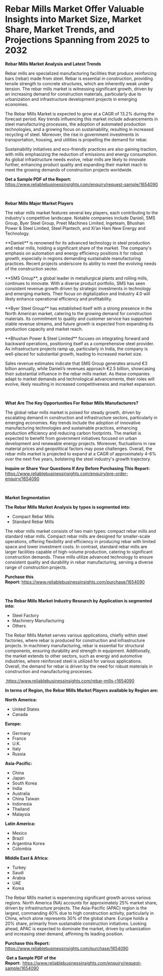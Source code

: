 <p><h1>Rebar Mills Market Offer Valuable Insights into Market Size, Market Share, Market Trends, and Projections Spanning from 2025 to 2032</h1></p><p><strong>Rebar Mills Market Analysis and Latest Trends</strong></p>
<p><p>Rebar mills are specialized manufacturing facilities that produce reinforcing bars (rebar) made from steel. Rebar is essential in construction, providing tensile strength to concrete structures, which are inherently weak under tension. The rebar mills market is witnessing significant growth, driven by an increasing demand for construction materials, particularly due to urbanization and infrastructure development projects in emerging economies. </p><p>The Rebar Mills Market is expected to grow at a CAGR of 13.2% during the forecast period. Key trends influencing this market include advancements in steel manufacturing processes, the adoption of automated production technologies, and a growing focus on sustainability, resulting in increased recycling of steel. Moreover, the rise in government investments in transportation, housing, and utilities is propelling the demand for rebar. </p><p>Sustainability initiatives and eco-friendly practices are also gaining traction, with mills emphasizing the reduction of emissions and energy consumption. As global infrastructure needs evolve, rebar mills are likely to innovate further, enhancing product quality and expanding their market reach to meet the growing demands of construction projects worldwide.</p></p>
<p><strong>Get a Sample PDF of the Report:&nbsp;</strong> <a href="https://www.reliablebusinessinsights.com/enquiry/request-sample/1654090?utm_campaign=2238&utm_medium=2&utm_source=Github&utm_content=ia&utm_term=18042025&utm_id=rebar-mills">https://www.reliablebusinessinsights.com/enquiry/request-sample/1654090</a></p>
<p>&nbsp;</p>
<p><strong>Rebar Mills Major Market Players</strong></p>
<p><p>The rebar mills market features several key players, each contributing to the industry's competitive landscape. Notable companies include Danieli, SMS Group, Byer Steel Group, Preet Machines Limited, Ingeteam, Bhushan Power & Steel Limited, Steel Plantech, and Xi’an Hani New Energy and Technology.</p><p>**Danieli** is renowned for its advanced technology in steel production and rebar mills, holding a significant share of the market. The company's emphasis on automation and energy efficiency positions it for robust growth, especially in regions demanding sustainable manufacturing practices. Recent projects underscore its ability to meet the evolving needs of the construction sector.</p><p>**SMS Group**, a global leader in metallurgical plants and rolling mills, continues to innovate. With a diverse product portfolio, SMS has seen consistent revenue growth driven by strategic investments in technology and emerging markets. Their focus on digitalization and Industry 4.0 will likely enhance operational efficiency and profitability.</p><p>**Byer Steel Group** has established itself with a strong presence in the North American market, catering to the growing demand for construction materials. Its commitment to quality and customer service has supported stable revenue streams, and future growth is expected from expanding its production capacity and market reach.</p><p>**Bhushan Power & Steel Limited** focuses on integrating forward and backward operations, positioning itself as a comprehensive steel provider. As infrastructure projects ramp up, particularly in India, the company is well-placed for substantial growth, leading to increased market size.</p><p>Sales revenue estimates indicate that SMS Group generates around €3 billion annually, while Danieli’s revenues approach €2.5 billion, showcasing their substantial influence in the rebar mills market. As these companies adapt to market demands and technological advancements, their roles will evolve, likely resulting in increased competitiveness and market expansion.</p></p>
<p>&nbsp;</p>
<p><strong>What Are The Key Opportunities For Rebar Mills Manufacturers?</strong></p>
<p><p>The global rebar mills market is poised for steady growth, driven by escalating demand in construction and infrastructure sectors, particularly in emerging economies. Key trends include the adoption of innovative manufacturing technologies and sustainable practices, enhancing production efficiency and reducing carbon footprints. The market is expected to benefit from government initiatives focused on urban development and renewable energy projects. Moreover, fluctuations in raw material prices and geopolitical factors may pose challenges. Overall, the rebar mills market is projected to expand at a CAGR of approximately 4-6% over the next five years, bolstering the steel industry's growth trajectory.</p></p>
<p><strong>Inquire or Share Your Questions If Any Before Purchasing This Report:</strong> <a href="https://www.reliablebusinessinsights.com/enquiry/pre-order-enquiry/1654090?utm_campaign=2238&utm_medium=2&utm_source=Github&utm_content=ia&utm_term=18042025&utm_id=rebar-mills">https://www.reliablebusinessinsights.com/enquiry/pre-order-enquiry/1654090</a></p>
<p>&nbsp;</p>
<p><strong>Market Segmentation</strong></p>
<p><strong>The Rebar Mills Market Analysis by types is segmented into:</strong></p>
<p><ul><li>Compact Rebar Mills</li><li>Standard Rebar Mills</li></ul></p>
<p><p>The rebar mills market consists of two main types: compact rebar mills and standard rebar mills. Compact rebar mills are designed for smaller-scale operations, offering flexibility and efficiency in producing rebar with limited space and lower investment costs. In contrast, standard rebar mills are larger facilities capable of high-volume production, catering to significant construction demands. These mills utilize advanced technology to ensure consistent quality and durability in rebar manufacturing, serving a diverse range of construction projects.</p></p>
<p><strong>Purchase this Report:&nbsp;</strong><a href="https://www.reliablebusinessinsights.com/purchase/1654090?utm_campaign=2238&utm_medium=2&utm_source=Github&utm_content=ia&utm_term=18042025&utm_id=rebar-mills">https://www.reliablebusinessinsights.com/purchase/1654090</a></p>
<p>&nbsp;</p>
<p><strong>The Rebar Mills Market Industry Research by Application is segmented into:</strong></p>
<p><ul><li>Steel Factory</li><li>Machinery Manufacturing</li><li>Others</li></ul></p>
<p><p>The Rebar Mills Market serves various applications, chiefly within steel factories, where rebar is produced for construction and infrastructure projects. In machinery manufacturing, rebar is essential for structural components, ensuring durability and strength in equipment. Additionally, the market extends to other sectors, such as energy and automotive industries, where reinforced steel is utilized for various applications. Overall, the demand for rebar is driven by the need for robust materials in construction and manufacturing processes.</p></p>
<p><a href="https://www.reliablebusinessinsights.com/rebar-mills-r1654090?utm_campaign=2238&utm_medium=2&utm_source=Github&utm_content=ia&utm_term=18042025&utm_id=rebar-mills">&nbsp;https://www.reliablebusinessinsights.com/rebar-mills-r1654090</a></p>
<p><strong>In terms of Region, the Rebar Mills Market Players available by Region are:</strong></p>
<p>
    <p> <strong> North America: </strong>
        <ul>
            <li>United States</li>
            <li>Canada</li>
        </ul>
        </p> 
    <p> <strong> Europe: </strong>
        <ul>
            <li>Germany</li>
            <li>France</li>
            <li>U.K.</li>
            <li>Italy</li>
            <li>Russia</li>
        </ul>
        </p> 
    <p> <strong> Asia-Pacific: </strong>
        <ul>
            <li>China</li>
            <li>Japan</li>
            <li>South Korea</li>
            <li>India</li>
            <li>Australia</li>
            <li>China Taiwan</li>
            <li>Indonesia</li>
            <li>Thailand</li>
            <li>Malaysia</li>
        </ul>
        </p> 
    <p> <strong> Latin America: </strong>
        <ul>
            <li>Mexico</li>
            <li>Brazil</li>
            <li>Argentina Korea</li>
            <li>Colombia</li>
        </ul>
        </p> 
    <p> <strong> Middle East & Africa: </strong>
        <ul>
            <li>Turkey</li>
            <li>Saudi</li>
            <li>Arabia</li>
            <li>UAE</li>
            <li>Korea</li>
        </ul>
    </p>
    </p>
<p><p>The Rebar Mills market is experiencing significant growth across various regions. North America (NA) accounts for approximately 25% market share, driven by infrastructure projects. The Asia-Pacific (APAC) region is the largest, commanding 40% due to high construction activity, particularly in China, which alone represents 30% of the global share. Europe holds a 20% share, primarily from sustainable construction initiatives. Looking ahead, APAC is expected to dominate the market, driven by urbanization and increasing steel demand, affirming its leading position.</p></p>
<p><strong>Purchase this Report: </strong><a href="https://www.reliablebusinessinsights.com/purchase/1654090?utm_campaign=2238&utm_medium=2&utm_source=Github&utm_content=ia&utm_term=18042025&utm_id=rebar-mills">https://www.reliablebusinessinsights.com/purchase/1654090</a></p>
<p>&nbsp;<strong>Get a Sample PDF of the Report:&nbsp;&nbsp;</strong><a href="https://www.reliablebusinessinsights.com/enquiry/request-sample/1654090?utm_campaign=2238&utm_medium=2&utm_source=Github&utm_content=ia&utm_term=18042025&utm_id=rebar-mills">https://www.reliablebusinessinsights.com/enquiry/request-sample/1654090</a></p>
<p><strong></strong></p>
<p><p></p><p></p><p></p></p>